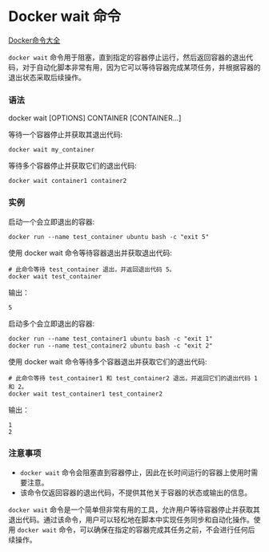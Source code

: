 # Docker wait 命令

[Docker命令大全](./docker-command-manual.md)

`docker wait` 命令用于阻塞，直到指定的容器停止运行，然后返回容器的退出代码，对于自动化脚本非常有用，因为它可以等待容器完成某项任务，并根据容器的退出状态采取后续操作。

### 语法
docker wait [OPTIONS] CONTAINER [CONTAINER...]

等待一个容器停止并获取其退出代码:

```shell
docker wait my_container
```

等待多个容器停止并获取它们的退出代码:

```shell
docker wait container1 container2
```

### 实例
启动一个会立即退出的容器:

```shell
docker run --name test_container ubuntu bash -c "exit 5"
```

使用 docker wait 命令等待容器退出并获取退出代码:

```shell
# 此命令等待 test_container 退出，并返回退出代码 5。
docker wait test_container
```

输出：

```shell
5
```

启动多个会立即退出的容器:

```shell
docker run --name test_container1 ubuntu bash -c "exit 1"
docker run --name test_container2 ubuntu bash -c "exit 2"
```

使用 docker wait 命令等待多个容器退出并获取它们的退出代码:

```shell
# 此命令等待 test_container1 和 test_container2 退出，并返回它们的退出代码 1 和 2。
docker wait test_container1 test_container2
```

输出：

```shell
1
2
```

### **注意事项**
+ `docker wait` 命令会阻塞直到容器停止，因此在长时间运行的容器上使用时需要注意。
+ 该命令仅返回容器的退出代码，不提供其他关于容器的状态或输出的信息。

`docker wait` 命令是一个简单但非常有用的工具，允许用户等待容器停止并获取其退出代码。通过该命令，用户可以轻松地在脚本中实现任务同步和自动化操作。使用 `docker wait` 命令，可以确保在指定的容器完成其任务之前，不会进行任何后续操作。

